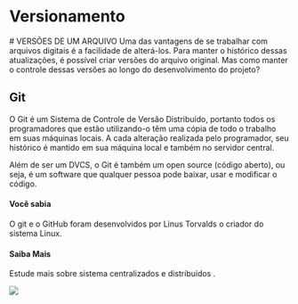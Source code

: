 <h1> Versionamento</h1>
 # VERSÕES DE UM ARQUIVO
 Uma das vantagens de se trabalhar com arquivos digitais é a facilidade de alterá-los. Para manter o histórico dessas atualizações, é possível criar  versões do arquivo original. Mas como manter o controle dessas versões ao longo do desenvolvimento do projeto?

## Git
 O Git é um Sistema de Controle de Versão Distribuído, portanto todos os programadores que estão utilizando-o têm uma cópia de todo o trabalho em suas máquinas locais. A cada alteração realizada pelo programador, seu histórico é mantido em sua máquina local e também no servidor central.

 Além de ser um DVCS, o Git é também um open source (código aberto), ou seja, é um software que qualquer pessoa pode baixar, usar e modificar o código.


#### Você sabia
O git e o GitHub foram desenvolvidos por Linus Torvalds o criador do sistema Linux. 

#### Saiba Mais
Estude mais sobre sistema centralizados e distribuidos .

![](C:\Users\NevesRibeiro\Desktop\senai)
